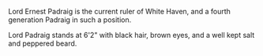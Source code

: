 
Lord Ernest Padraig is the current ruler of White Haven, and a fourth generation Padraig in such a position.

Lord Padraig stands at 6'2" with black hair, brown eyes, and a well kept salt and peppered beard.

